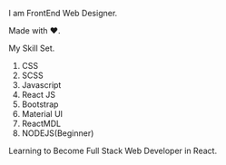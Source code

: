 I am FrontEnd Web Designer.

  
  Made with ❤.

My Skill Set.
1. CSS 
2. SCSS
3. Javascript
4. React JS
5. Bootstrap
6. Material UI
7. ReactMDL
8. NODEJS(Beginner)

Learning to Become Full Stack Web Developer in React.





